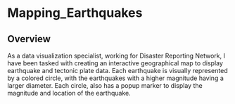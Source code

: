 # Mapping_Earthquakes

## Overview

As a data visualization specialist, working for Disaster Reporting Network, I have been tasked with creating an interactive geographical map to display
earthquake and tectonic plate data.  Each earthquake is visually represented by a colored circle, with the earthquakes with a higher magnitude having a larger diameter.  Each circle, also has a popup marker to display the magnitude and location of the earthquake.
